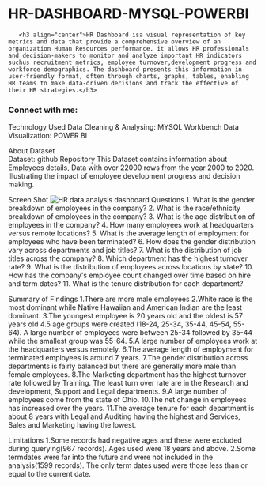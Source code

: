 # HR-DASHBOARD-MYSQL-POWERBI

       <h3 align="center">HR Dashboard isa visual representation of key metrics and data that provide a comprehensive overview of an organization Human Resources performance. it allows HR professionals and decision-makers to monitor and analyze important HR indicators suchus recruitment metrics, employee turnover,development progress and workforce demographics. The dashboard presents this information in user-friendly format, often through charts, graphs, tables, enabling HR teams to make data-driven decisions and track the effective of their HR strategies.</h3>

<h3 align="left">Connect with me:</h3>
<p align="left">
</p>
 

Technology Used
         Data Cleaning & Analysing: MYSQL Workbench
         Data Visualization: POWER BI

About Dataset             
         Dataset: github Repository
         This Dataset contains information about Employees details, Data with over 22000 rows from the year 2000 to 2020. Illustrating the impact of employee development progress and decision making.

Screen Shot
         ![HR data analysis dashboard](https://github.com/SRIDHAR-BASKARAN/HR-DASHBOARD-MYSQL-POWERBI/assets/142026057/b00fe232-f8b6-45e5-bad1-a8abe768dc15)
Questions
          1. What is the gender breakdown of employees in the company?
          2. What is the race/ethnicity breakdown of employees in the company?
          3. What is the age distribution of employees in the company?
          4. How many employees work at headquarters versus remote locations?
          5. What is the average length of employment for employees who have been terminated?
          6. How does the gender distribution vary across departments and job titles?
          7. What is the distribution of job titles across the company?
          8. Which department has the highest turnover rate?
          9. What is the distribution of employees across locations by state?
         10. How has the company's employee count changed over time based on hire and term dates?
         11. What is the tenure distribution for each department?

Summary of Findings
          1.There are more male employees
          2.White race is the most dominant while Native Hawaiian and American Indian are the least dominant.
          3.The youngest employee is 20 years old and the oldest is 57 years old
          4.5 age groups were created (18-24, 25-34, 35-44, 45-54, 55-64). A large number of employees were between 25-34 followed by 35-44 while the smallest group was 55-64.
          5.A large number of employees work at the headquarters versus remotely.
          6.The average length of employment for terminated employees is around 7 years.
          7.The gender distribution across departments is fairly balanced but there are generally more male than female employees.
          8.The Marketing department has the highest turnover rate followed by Training. The least turn over rate are in the Research and development, Support and Legal departments.
          9.A large number of employees come from the state of Ohio.
          10.The net change in employees has increased over the years.
          11.The average tenure for each department is about 8 years with Legal and Auditing having the highest and Services, Sales and Marketing having the lowest.

Limitations
          1.Some records had negative ages and these were excluded during querying(967 records). Ages used were 18 years and above.
          2.Some termdates were far into the future and were not included in the analysis(1599 records). The only term dates used were those less than or equal to the current date.
          
